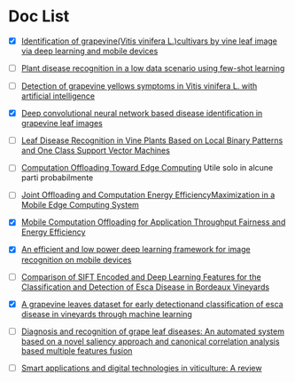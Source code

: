 # Doc List

- [x] [Identification of grapevine(Vitis vinifera L.)cultivars by vine leaf image via deep learning and mobile devices](https://www.researchsquare.com/article/rs-27620/v1) 
- [ ] [Plant disease recognition in a low data scenario using few-shot learning](https://pdf.sciencedirectassets.com/271304/1-s2.0-S0168169924X00034/1-s2.0-S0168169924002035/main.pdf?X-Amz-Security-Token=IQoJb3JpZ2luX2VjEEEaCXVzLWVhc3QtMSJHMEUCIQCAfZ1pGAuBZ4yJ72mXkSSxbc4yJ8Ek8xZQ%2B%2B7tpOzUHgIgcdiuwGNqy2JgurSlGPVSlvwLv%2Fnm6YrrFc1cMr5Asc4qswUIWhAFGgwwNTkwMDM1NDY4NjUiDIgqw%2FP6O39PBkYI%2FCqQBQif49BnxAH%2F1xv4UwvEyGXtzvZoWavZXpJcHyftlvw9jTDyRRzrfXyY%2Ft97McXD3OE%2Fzu1DdSeWPrnihBbx0Uf6LSseBhsPPLXZUQ%2BL4%2BdrnH%2F%2Bv15XQOfOBrZgxSZiA75CosddHobW6okPmXR8NGDi2F6qWlDvCtKxisL0KpnUE%2FYXCuUhvIrTYZiE0dj%2BpM8vSbyreisM0izaF4L27wBKr19meUWPUWyVGTebs3vp1MBN33hew40PqcORp1vcV65NAT5Onu58tG5%2FJMp4u67OOigVKu8Q4maVCS5GfKk6ZglNmUJXy8UFhwJutpDwTNF5clMIAA3aUjEuyeQLFsUO9YilIW2oj%2FnGlPqLDaSUk4LJ2wlSiqdHe%2FuW%2B3Ic2qEhZHKmpx6tJBwc4Hz6mjYBOCHizxpI4nc0vgedb57WiGjG1neNjyymb9GNF69oW0mS8LUNKcTfWYOU1zrpyXCcsCOIRxqvWzhLrHXayHjw9yPgZu34F16mZfIea0xTa3kH0%2FatMBgEUzCkSVr%2FEyVC1NGU6hRcRI48kkRdmFaGM24gri3Mz2K%2FzPvDf31Ed1BHqftk4aUhMSbBa9rDva2Cdz1uexqLrVfmzcS1aefc7gmoQhkv4l1ssl3GnaQd4lHyQ2SYtPlOazaavQZhlsQoKhKCbkBQx31PXCo1LhHdPGtrGN3xLAuCRemXdIlTZgaX6HvrxBSgpKPs6kmt6pwuiP6PsaLpo%2BYKg78AaqhjA0PClcubXLIAITcokV2Aao3f49dlS%2BMee543amPUdSnd9TyiqsVSHstOqt%2FXiU3WBVniDhQ%2FSJXxs2Dw9Ox5wr7tUSpG3SbgjUcv%2FievnpPs4qF9uiLPyQ4jf5bwhDLHMK%2Bz%2Bq8GOrEBfPnvCjUdc7VjxIMjT5tl9SRq6CvflIiV9qo0lwKqeLMUNA9czFyOZ3aqvJ8qT7NwU9c9AdutPNkohSksidtx%2FbzQsuYpilyWgGb0Rmn9C4lrhLCnFtj2OdRYmg6MLegEM1KCUUG6S0bSnv%2FnYJbKWHPDaAcml5oeZ70MNyOhBRBdSWlz5KO5F3%2FCZhZj5%2FqYpCBluEbj73vf1OD61eAenF0niY3WookCmE5eEApOE4H0&X-Amz-Algorithm=AWS4-HMAC-SHA256&X-Amz-Date=20240323T094358Z&X-Amz-SignedHeaders=host&X-Amz-Expires=300&X-Amz-Credential=ASIAQ3PHCVTY6PVQ6L42%2F20240323%2Fus-east-1%2Fs3%2Faws4_request&X-Amz-Signature=43bf77006725171a070f4839fa97c95d41f1e386a3b572bb9e4fb8995b5717e7&hash=7ef4f0e38fd9b14db2c6c7e4a0b80f408ece81c44467f5b943851337cda69595&host=68042c943591013ac2b2430a89b270f6af2c76d8dfd086a07176afe7c76c2c61&pii=S0168169924002035&tid=spdf-68f60c61-b3ea-4fee-b42b-aedf9bec2c9b&sid=cd9fcd1b17883949c029d4957e3647cd86d9gxrqb&type=client&tsoh=d3d3LnNjaWVuY2VkaXJlY3QuY29t&ua=13125d505f06500f0104&rr=868d7aed589959dd&cc=it)
- [ ] [Detection of grapevine yellows symptoms in Vitis vinifera L. with artificial intelligence](https://www.sciencedirect.com/science/article/pii/S0168169918312353)

- [x] [Deep convolutional neural network based disease identification in grapevine leaf images](https://link.springer.com/article/10.1007/s11042-022-12662-0#code-availability)
- [ ] [Leaf Disease Recognition in Vine Plants Based on Local Binary Patterns and One Class Support Vector Machines](https://link.springer.com/chapter/10.1007/978-3-319-44944-9_27)
- [ ] [Computation Offloading Toward Edge Computing](https://ieeexplore.ieee.org/stamp/stamp.jsp?tp=&arnumber=8758310) Utile solo in alcune parti probabilmente
- [ ] [Joint Offloading and Computation Energy EfficiencyMaximization in a Mobile Edge Computing System](https://ieeexplore.ieee.org/stamp/stamp.jsp?tp=&arnumber=8611399)
- [x] [Mobile Computation Offloading for Application Throughput Fairness and Energy Efficiency](https://ieeexplore.ieee.org/stamp/stamp.jsp?tp=&arnumber=8526324)
- [x] [An efficient and low power deep learning framework for image recognition on mobile devices](https://link.springer.com/article/10.1007/s42486-021-00076-0)
- [ ] [Comparison of SIFT Encoded and Deep Learning Features for the Classification and Detection of Esca Disease in Bordeaux Vineyards](https://www.mdpi.com/2072-4292/11/1/1)

- [x] [A grapevine leaves dataset for early detectionand classification of esca disease in vineyards through machine learning](https://pdf.sciencedirectassets.com/311593/1-s2.0-S2352340921X00029/1-s2.0-S2352340921000937/main.pdf?X-Amz-Security-Token=IQoJb3JpZ2luX2VjEEIaCXVzLWVhc3QtMSJHMEUCIQCNUwKV26JKfGWo9JBdEclkigG7yGa8Apkd8X2b9M4HvwIgGIx05xkjswUNBID6bUSD9jvC7Y46Hkr%2F%2FaqIYeqIAeUqsgUIWxAFGgwwNTkwMDM1NDY4NjUiDO0p%2FVTvcYN%2BpK1wNSqPBTfVT5K6TDWI6dqJOgQQ%2BLE2oFiXPM56DAqHPnAvIXSDebUwd5sPvx1tCLkii%2BffoiJsCrDQuLCThzvPvUhC8izM344tQlhdUglA6PZhqcLNtaAtx6LJeNAXrAsieXAv92ocB%2Fg2tEeriEoOm6XmDH7etnwIo%2B0HDp1lVFNIHTEIFP6w2dNVDzD7cUtCp3JxqOTDVd96OTupBeK1imDfu2H%2FGKBuoqeXM%2FDPWw6DZPLfKTDdDuhUjAm%2FN377XLoxCAeW79lbNPqbgo4Kj3xbLmj70%2BsHByX2aAjqeBcpruW3lgg3qwF%2F9j4bqrVKIX5xs0ix7kiWoqnJfRn4tLemFShdxLbRFhr8zlMNDpiOHAF%2FEQ9LM1jtdF1yMboIwAQeENHvTZT2L8DYUmLTD2q4Sa7emmDLcQ2S4yPm4cPAjEJ7qDKRmMRnoRSL9yncYzVrLDRsCJTQSHx6Zb0858EwW4v%2BLqH4BNQ8w2NyeZg8LAP7J5RZ9lA7nYQIJpnyti%2F2nsQZl9x%2B0UouLqZTbQuTK6pPU9WXhPWIl8Wsc0RQuyZU0n4S3bYp5ccSd9wcxmVLs7vIFEDEvvHU1r4V0h%2Fmmp2D38Bba86P%2B6TAf4atJ5s3Y096xpAP25YE0rqsDSjImSTIz058J8hdiKQh6DjqYEJwSAV381VvhxmHBNFuf5GTgeaau4k%2BtDPujRqI0oEajT3iVNBXqNRvKG5NzfkKYgsGEzzejKOX314yP63q8mTw7%2B%2B%2FsKEZNo62AiT3NL70cKMU%2FjHLd8PXJl8hbp4PTWfTY8WmB06olQx1CoCyshuNe8TZEHrF6IDZmY1OytQe%2B1DOG4oN5zKI3kEsq6Y%2BqWN0wz%2Bn8TV9JsYRI2zHTLow0776rwY6sQHV32Fj0II07ZIwM7YBS1igFcf%2FE3QSwOK2WsO3e1eI8WMJoWpuJpj8HtIdUWYiKJsDz6rwugzxw%2BefOSQdacjx6ji6BzGRcQCADPLCntLkxRMVrieymbMaoBJl9KSih2eHfizt%2FXvFJc6wh4QtR%2F9%2BGUmei1aqLX%2BjaiBiPH3LjufYTGSp0BDhebLwiWyCAw%2BJH4oLviVVnn8AFSE%2FS1HyYVLNHUydWnPDY54oSYu53II%3D&X-Amz-Algorithm=AWS4-HMAC-SHA256&X-Amz-Date=20240323T103150Z&X-Amz-SignedHeaders=host&X-Amz-Expires=300&X-Amz-Credential=ASIAQ3PHCVTYWJ4IKRH3%2F20240323%2Fus-east-1%2Fs3%2Faws4_request&X-Amz-Signature=dabc45b5846155568a946e1492075b40ec8e07d4db00979bd535ec89109c453f&hash=6e2a78aca25aadd65b2af47b7cc342240aaa68713b461dd400a4d19b9a4e2e61&host=68042c943591013ac2b2430a89b270f6af2c76d8dfd086a07176afe7c76c2c61&pii=S2352340921000937&tid=spdf-b94082df-4980-481b-815d-3d5fa2b5f8ff&sid=0d5018ab8b02884b125a22a5a4dfa0d53282gxrqb&type=client&tsoh=d3d3LnNjaWVuY2VkaXJlY3QuY29t&ua=13125d505f06045f5459&rr=868dc1090e33baee&cc=it)
- [ ] [Diagnosis and recognition of grape leaf diseases: An automated system based on a novel saliency approach and canonical correlation analysis based multiple features fusion](https://pdf.sciencedirectassets.com/270493/1-s2.0-S2210537919X00049/1-s2.0-S2210537918303718/main.pdf?X-Amz-Security-Token=IQoJb3JpZ2luX2VjEEIaCXVzLWVhc3QtMSJHMEUCIGQOUkKvEkeIoz5N8TMROmQLsPI94S3rXJAAPIlmothaAiEAjdJ1asQAxxtIEgbJ%2FKr3yJP%2BlHEHA8cwtY5%2FhsyHquIqswUIWxAFGgwwNTkwMDM1NDY4NjUiDFYokPLe6Hv4pXE7cCqQBaN%2Bbcje3165%2FjfL3A1HljFZV34C11QBj3uwi0DGYuDFrZ0bwh63KKz%2FRV%2BW2voDzxptm0Sr37vAMYgFzYCKn5m8YYbQBJ0ktNYnvWCVXw6JG2Ov%2Br10F1K2gRHnRWoXQypyNDr%2B9RWkdUAYymhUsgd1Sd1ZFfhxvR%2F1lxMN7oECU6tFpczCzVVZ%2FZNfDqss0zwOULDMZulptroA5buQYMcgpfokzCATUqhH3o5Kf7rrTisEScSDso94Kl8VufJvGeDMHr4AGPSy0rdMrRRacssRB3Yuqf%2BTQ1nafVwhRtAS6ie6ItxvxYa5yCbXEZjWtfEMGDGmGgynP3mL2ZcDt%2BRXeiNzaybzu7kCiL77iIXx8NYEe8yKhX%2BSiyiT9vWn7WOq%2FANfDSNk6StcQdHnz%2FjjpMLWqjTv2%2BZDV4bidhP1qWdX4km8rKri290TH38x1Fw46dhQD4S9mPL2k4eXi7Y0ThYhL8VUVzyIQ%2BB9D6osxYwzXLjkbZ2p%2BRQhCONtv6dBy58QiQtq5WtWyfcSfvEcqzAw27ZVpADJgMOvhGbTyM4y6nXcYGhODLNT7KQuUv8noJVeG%2FU351KIczurG8BuNk%2FQz0ErOM3%2BXYeSzOokBcFpd%2Fz3%2FteiuVUcPi5cQRz%2BnWd4OStGwBVZyNjG9pBf9FinEdR%2F84V1D4SG%2BV0MbuKvADqmIZFvXr56oKv74Z373DyjXb2KmwTKBIRe8E0A%2FiDtqsulpQJiCm94WQluszLPbMESnGzMFruTFZZFvPqKix6Lr1XXtmIDWjk7oVy%2BXA70YuzfqsTB5BiolSBnAPH5wb9BQs4Mt70z7xhEUpF3WzcyHZgJm8ECrzWhh3UHk5V%2FZBlmDP5KV1NS9vMcMI2%2F%2Bq8GOrEBK71sulQZZ9UGMmVmnp4pyPX4UDzqwpVeZW1CVqg0rU9Kdr%2Bq3J8wUDUIHo4QLPcYn1qcSFy%2FEhQOADkwu1C3jTOtCtAOkOT5UiEhskuqjZxbqtC4tvD%2BQKr%2Bkji2DIm7hTmv4PIexJleDYCxC9%2FvZIw75EFDv1IInZUHUCBqQK3XqYb8w7vG2lfOW9qw8UOuNBrqY%2F8svsY0UgesRXOhhwcRhayoXiDqLrMEU9LYrp7b&X-Amz-Algorithm=AWS4-HMAC-SHA256&X-Amz-Date=20240323T104332Z&X-Amz-SignedHeaders=host&X-Amz-Expires=300&X-Amz-Credential=ASIAQ3PHCVTY5BSKWWN3%2F20240323%2Fus-east-1%2Fs3%2Faws4_request&X-Amz-Signature=192b954820979c216c6144f4ddbd5d9728c6064ea39614314b7b00e8f11c5c7a&hash=c93c76248298c59979bc4d8156f123faf974c9363b39a7c6b18ebb73f42199c8&host=68042c943591013ac2b2430a89b270f6af2c76d8dfd086a07176afe7c76c2c61&pii=S2210537918303718&tid=spdf-4bb38c77-024d-4409-bc15-)
- [ ] [Smart applications and digital technologies in viticulture: A review](https://www.sciencedirect.com/science/article/pii/S2772375521000058)
